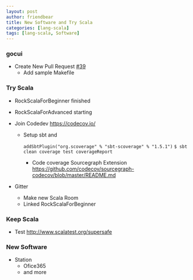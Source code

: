 ```yaml
---
layout: post
author: friendbear
title: New Software and Try Scala
categories: [lang-scala]
tags: [lang-scala, Software]
---
```


### gocui
- Create New Pull Request [#39](https://github.com/skanehira/docui/issues/39)
  - Add sample Makefile

### Try Scala

- RockScalaForBeginner finished
- RockScalaForAdvanced starting

- Join Codedev  <https://codecov.io/>
  - Setup sbt and 

    `addSbtPlugin("org.scoverage" % "sbt-scoverage" % "1.5.1")`
    `$ sbt clean coverage test coverageReport`

    - Code coverage Sourcegraph Extension <https://github.com/codecov/sourcegraph-codecov/blob/master/README.md>

- Gitter
  - Make new Scala Room
  - Linked RockScalaForBeginner

### Keep Scala
- Test <http://www.scalatest.org/supersafe>


### New Software
- Station
  - Ofice365
  - and more
